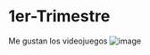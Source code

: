 # 1er-Trimestre
Me gustan los videojuegos
![image](https://user-images.githubusercontent.com/90753344/133392677-d5ef9c55-cad1-49d0-a18f-f528d6bb9765.png)
